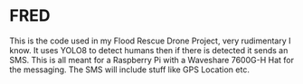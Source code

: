# FRED
This is the code used in my Flood Rescue Drone Project, very rudimentary I know. It uses YOLO8 to detect humans then if there is detected it sends an SMS. This is all meant for a Raspberry Pi with a Waveshare 7600G-H Hat for the messaging. The SMS will include stuff like GPS Location etc.
